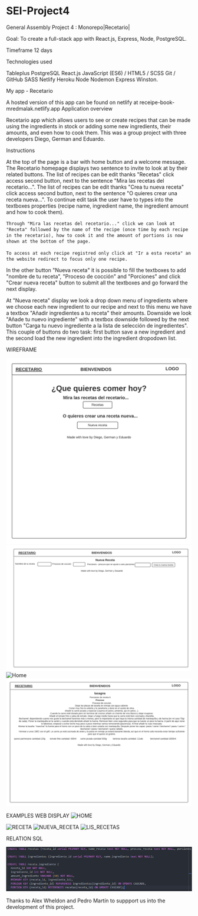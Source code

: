 # SEI-Project4

General Assembly Project 4 : Monorepo|Recetario|

Goal: To create a full-stack app with React.js, Express, Node, PostgreSQL.

Timeframe
12 days

Technologies used

Tableplus
PostgreSQL
React.js
JavaScript (ES6) / HTML5 / SCSS
Git / GitHub
SASS
Netlify
Heroku
Node
Nodemon
Express
Winston.

My app - Recetario

A hosted version of this app can be found on netlify at receipe-book-mredmalak.netlify.app
Application overview

Recetario app which allows users to see or create recipes that can be made using the ingredients in stock or adding some new ingredients, their amounts, and even how to cook them. This was a group project with three developers Diego, German and Eduardo.

Instructions

At the top of the page is a bar with home button and a welcome message. The Recetario homepage displays two sentence to invite to look at by their related buttons. The list of recipes can be edit thanks "Recetas" click access second button, next to the sentence "Mira las recetas del recetario...". The list of recipes can be edit thanks "Crea tu nueva receta" click access second button, next to the sentence "O quieres crear una receta nueva...". To continue edit task the user have to types into the textboxes properties (recipe name, ingredient name, the ingredient amount and how to cook them).

    Through "Mira las recetas del recetario..." click we can look at "Receta" followed by the name of the recipe (once time by each recipe in the recetario), how to cook it and the amount of portions is now shown at the bottom of the page.

    To access at each recipe registred only click at "Ir a esta receta" an the website redirect to focus only one recipe.

In the other button "Nueva receta" it is possible to fill the textboxes to add "nombre de tu receta", "Proceso de cocción" and "Porciones" and click "Crear nueva receta" button to submit all the textboxes and go forward the next display.

At "Nueva receta" display we look a drop down menu of ingredients where we choose each new ingredient to our recipe and next to this menu we have a textbox "Añadir ingredientes a tu receta" their amounts. Downside we look "Añade tu nuevo ingrediente" with a textbox downside followed by the next button "Carga tu nuevo ingrediente a la lista de selección de ingredientes". This couple of buttons do two task: first button save a new ingredient and the second load the new ingredient into the ingredient dropodown list.

WIREFRAME

![Home](image/Into_wireframe.png?raw=true 'Home')
![Home](image/Nueva_receta_wireframe.png?raw=true 'nueva receta')
![Home](image/Añadir_ingredientes_nueva_receta_wireframe.png?raw=true 'Añadir ingrediente')
![Home](image/receta_individual_wireframe.png?raw=true 'Home')

EXAMPLES WEB DISPLAY
![HOME](image/Home.png)

![RECETA](image/Lasagna.png)
![NUEVA_RECETA](image/Nueva_receta.png)
![LIS_RECETAS](image/Recetas.png)

RELATION SQL

![HOME](image/relacion_sql.png)

Thanks to Alex Wheldon and Pedro Martín to suppport us into the development of this project.
